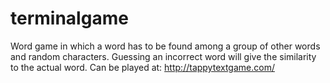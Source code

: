 # terminalgame

  Word game in which a word has to be found among a group of other words and random characters. Guessing an incorrect word will give the similarity to the actual word.
Can be played at: http://tappytextgame.com/
